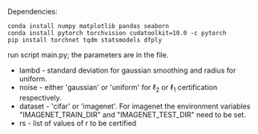 Dependencies:

```
conda install numpy matplotlib pandas seaborn 
conda install pytorch torchvision cudatoolkit=10.0 -c pytorch
pip install torchnet tqdm statsmodels dfply
```

run script main.py; the parameters are in the file. 
* lambd  - standard deviation for gaussian smoothing and radius for uniform.
* noise - either 'gaussian' or 'uniform' for $\ell_2$ or $\ell_1$ certification respectively.
* dataset - 'cifar' or 'imagenet'. For imagenet the environment variables "IMAGENET_TRAIN_DIR" and   "IMAGENET_TEST_DIR" need to be set.
* rs - list of values of r to be certified
